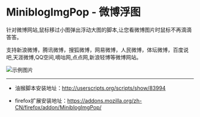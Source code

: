 # MiniblogImgPop - 微博浮图

针对微博网站,鼠标移过小图弹出浮动大图的脚本,让您看微博图片时鼠标不再滴滴答答。

支持新浪微博，腾讯微博，搜狐微博，网易微博，人民微博，体坛微博，百度说吧,天涯微博,QQ空间,嘀咕网,点点网,新浪轻博等微博网站。 

![示例图片](http://s3.amazonaws.com/uso_ss/11532/large.jpg?1286877237)

---

* 油猴脚本安装地址：http://userscripts.org/scripts/show/83994

* firefox扩展安装地址：https://addons.mozilla.org/zh-CN/firefox/addon/MiniblogImgPop/

